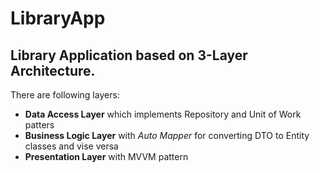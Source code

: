 # LibraryApp
## Library Application based on 3-Layer Architecture. 
There are following layers:
- **Data Access Layer** which implements Repository and Unit of Work patters
- **Business Logic Layer** with *Auto Mapper* for converting DTO to Entity classes and vise versa
- **Presentation Layer** with MVVM pattern
